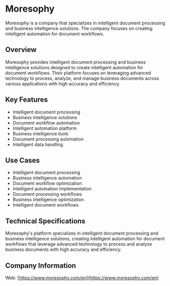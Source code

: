# Moresophy

Moresophy is a company that specializes in intelligent document processing and business intelligence solutions. The company focuses on creating intelligent automation for document workflows.

## Overview

Moresophy provides intelligent document processing and business intelligence solutions designed to create intelligent automation for document workflows. Their platform focuses on leveraging advanced technology to process, analyze, and manage business documents across various applications with high accuracy and efficiency.

## Key Features

- Intelligent document processing
- Business intelligence solutions
- Document workflow automation
- Intelligent automation platform
- Business intelligence tools
- Document processing automation
- Intelligent data handling

## Use Cases

- Intelligent document processing
- Business intelligence automation
- Document workflow optimization
- Intelligent automation implementation
- Document processing workflows
- Business intelligence optimization
- Intelligent document workflows

## Technical Specifications

Moresophy's platform specializes in intelligent document processing and business intelligence solutions, creating intelligent automation for document workflows that leverage advanced technology to process and analyze business documents with high accuracy and efficiency.

## Company Information

Web: [https://www.moresophy.com/en](https://www.moresophy.com/en) 